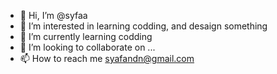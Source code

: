 - 👋 Hi, I’m @syfaa
- 👀 I’m interested in learning codding, and desaign something
- 🌱 I’m currently learning codding
- 💞️ I’m looking to collaborate on ...
- 📫 How to reach me syafandn@gmail.com

<!---
syfaa/syfaa is a ✨ special ✨ repository because its `README.md` (this file) appears on your GitHub profile.
You can click the Preview link to take a look at your changes.
--->
